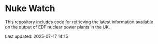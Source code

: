 # Nuke Watch

This repository includes code for retrieving the latest information available on the output of EDF nuclear power plants in the UK.

Last updated: 2025-07-17 14:15